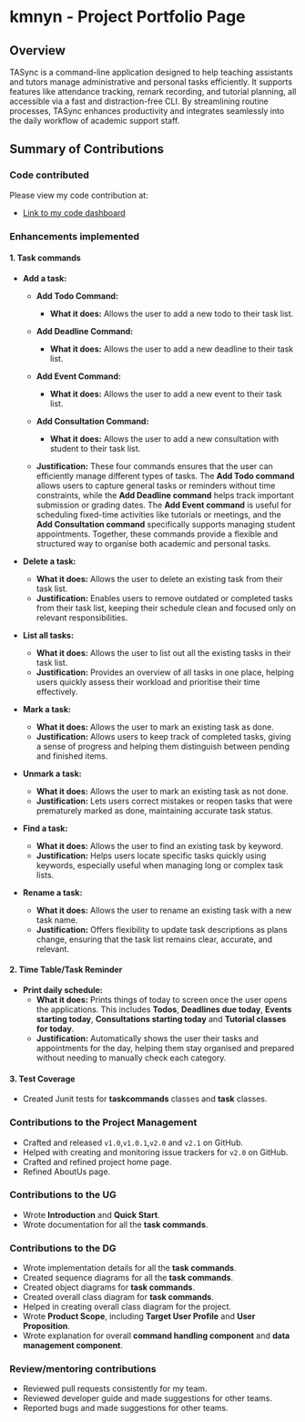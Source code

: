 # kmnyn - Project Portfolio Page

## Overview
TASync is a command-line application designed to help teaching assistants and tutors manage administrative and personal tasks efficiently. It supports features like attendance tracking, remark recording, and tutorial planning, all accessible via a fast and distraction-free CLI. By streamlining routine processes, TASync enhances productivity and integrates seamlessly into the daily workflow of academic support staff.

## Summary of Contributions
### Code contributed
Please view my code contribution at:
- [Link to my code dashboard](https://nus-cs2113-ay2425s2.github.io/tp-dashboard/?search=kmnyn&breakdown=true&sort=groupTitle%20dsc&sortWithin=title&since=2025-02-21&timeframe=commit&mergegroup=&groupSelect=groupByRepos&checkedFileTypes=docs~functional-code~test-code~other)

### Enhancements implemented

#### 1. Task commands
- **Add a task:**

    - **Add Todo Command:**
        - **What it does:** Allows the user to add a new todo to their task list.

    - **Add Deadline Command:**
        - **What it does:** Allows the user to add a new deadline to their task list.

    - **Add Event Command:**
        - **What it does:** Allows the user to add a new event to their task list.

    - **Add Consultation Command:**
        - **What it does:** Allows the user to add a new consultation with student to their task list.
    - **Justification:** These four commands ensures that the user can efficiently manage different types of tasks. The **Add Todo command** allows users to capture general tasks or reminders without time constraints, while the **Add Deadline command** helps track important submission or grading dates. The **Add Event command** is useful for scheduling fixed-time activities like tutorials or meetings, and the **Add Consultation command** specifically supports managing student appointments. Together, these commands provide a flexible and structured way to organise both academic and personal tasks.

- **Delete a task:**
  - **What it does:** Allows the user to delete an existing task from their task list.
  - **Justification:** Enables users to remove outdated or completed tasks from their task list, keeping their schedule clean and focused only on relevant responsibilities.

- **List all tasks:**
    - **What it does:** Allows the user to list out all the existing tasks in their task list.
    - **Justification:** Provides an overview of all tasks in one place, helping users quickly assess their workload and prioritise their time effectively.

- **Mark a task:**
    - **What it does:** Allows the user to mark an existing task as done.
    - **Justification:** Allows users to keep track of completed tasks, giving a sense of progress and helping them distinguish between pending and finished items.

- **Unmark a task:**
    - **What it does:** Allows the user to mark an existing task as not done.
    - **Justification:** Lets users correct mistakes or reopen tasks that were prematurely marked as done, maintaining accurate task status.

- **Find a task:**
    - **What it does:** Allows the user to find an existing task by keyword.
    - **Justification:** Helps users locate specific tasks quickly using keywords, especially useful when managing long or complex task lists.

- **Rename a task:** 
    - **What it does:** Allows the user to rename an existing task with a new task name.
    - **Justification:** Offers flexibility to update task descriptions as plans change, ensuring that the task list remains clear, accurate, and relevant.

#### 2. Time Table/Task Reminder
- **Print daily schedule:**
    - **What it does:** Prints things of today to screen once the user opens the applications. This includes **Todos**, **Deadlines due today**, **Events starting today**, **Consultations starting today** and **Tutorial classes for today**.
    - **Justification:** Automatically shows the user their tasks and appointments for the day, helping them stay organised and prepared without needing to manually check each category.

#### 3. Test Coverage
- Created Junit tests for **taskcommands** classes and **task** classes.

### Contributions to the Project Management
- Crafted and released `v1.0`,`v1.0.1`,`v2.0` and `v2.1` on GitHub.
- Helped with creating and monitoring issue trackers for `v2.0` on GitHub.
- Crafted and refined project home page.
- Refined AboutUs page.

### Contributions to the UG
- Wrote **Introduction** and **Quick Start**.
- Wrote documentation for all the **task commands**.

### Contributions to the DG
- Wrote implementation details for all the **task commands**.
- Created sequence diagrams for all the **task commands**.
- Created object diagrams for **task commands**.
- Created overall class diagram for **task commands**.
- Helped in creating overall class diagram for the project.
- Wrote **Product Scope**, including **Target User Profile** and **User Proposition**.
- Wrote explanation for overall **command handling component** and **data management component**.

### Review/mentoring contributions
- Reviewed pull requests consistently for my team.
- Reviewed developer guide and made suggestions for other teams. 
- Reported bugs and made suggestions for other teams.